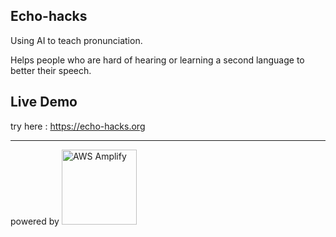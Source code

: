 ## Echo-hacks
Using AI to teach pronunciation.

Helps people who are hard of hearing or learning a second language to better their speech.

## Live Demo
try here : https://echo-hacks.org

----

powered by <img src="https://s3.amazonaws.com/aws-mobile-hub-images/aws-amplify-logo.png" alt="AWS Amplify" width="120" >
